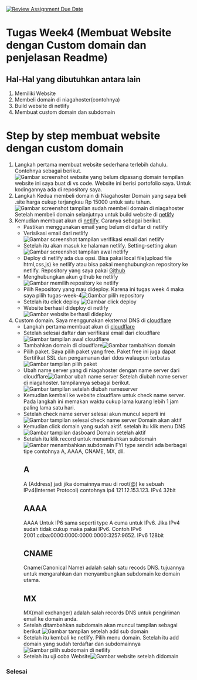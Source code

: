 [![Review Assignment Due Date](https://classroom.github.com/assets/deadline-readme-button-24ddc0f5d75046c5622901739e7c5dd533143b0c8e959d652212380cedb1ea36.svg)](https://classroom.github.com/a/isPhTOcA)
# Tugas Week4 (Membuat Website dengan Custom domain dan penjelasan Readme)
## Hal-Hal yang dibutuhkan antara lain
1. Memiliki Website
2. Membeli domain di niagahoster(contohnya)
3. Build website di netlify
4. Membuat custom domain dan subdomain

# Step by step membuat website dengan custom domain
1. Langkah pertama membuat website sederhana terlebih dahulu. Contohnya sebagai berikut.
![Gambar screenshot website yang belum dipasang domain](screenshot\screenshot-website-blm-didomain.png)
tempilan website ini saya buat di vs code. Website ini berisi portofolio saya. Untuk kodingannya ada di repository saya.
2. Langkah Kedua membeli domain di Niagahoster
Domain yang saya beli .site harga cukup terjangkau Rp 15000 untuk satu tahun. 
![Gambar screenshot tampilan sudah membeli domain di niagahoster](screenshot/Screenshot-niagahoster.png) Setelah membeli domain selanjutnya untuk build website di [netlify](https:\\www.netlify.com)
3. Kemudian membuat akun di [netlify](https:\\www.netlify.com). Caranya sebagai berikut. 
   * Pastikan menggunakan email yang belum di daftar di netlify
   * Verisikasi email dari netlify![Gambar screenshot tampilan verifikasi email dari netlify](screenshot/Screenshot-verifikasi-email.png)
   * Setelah itu akan masuk ke halaman netlify. Setting-setting akun![Gambar screenshot tampilan awal netlify](screenshot/screenshot-tampilan-awal-netlify.png)
   * Deploy di netlify ada dua opsi. Bisa pakai local file(upload file html,css,js) ke netlify atau bisa pakai menghubungkan repository ke netlify. Repository yang saya pakai [Github](https:\\www.github.com)
   * Menghubungkan akun github ke netlify![Gambar memilih repository ke netlify](screenshot/Screenshot-repo-dinetlify.png) 
   * Pilih Repository yang mau dideploy. Karena ini tugas week 4 maka saya pilih tugas-week-4![Gambar pilih repository](screenshot/Screenshot-pilih-repo.png) 
   * Setelah itu click deploy ![Gambar click deploy](screenshot/Screenshot-click-deploy.png)
   * Website berhasil dideploy di netlify![Gambar website berhasil dideploy](screenshot/Screenshot-website-dideploy-netlify.png)
4. Custom domain. Saya menggunakan eksternal DNS di [cloudflare](https:\\www.cloudflare.com)
   * Langkah pertama membuat akun di [cloudflare](https:\\www.cloudflare.com)
   * Setelah selesai daftar dan verifikasi email dari cloudflare![Gambar tampilan awal cloudflare](screenshot/Screenshot-selesai-verifikasi-email-cloudflare.png)
   * Tambahkan domain di cloudflare![Gambar tambahkan domain](screenshot/Screenshot-tambah-domain-di-cloudflare.png)
   * Pilih paket. Saya pilih paket yang free. Paket free ini juga  dapat Sertifikat SSL dan pengamanan dari ddos walaupun terbatas![Gambar tampilan pilih paket](screenshot/Screenshot-tampilan-pilih-paket-cloudflare.png)
   * Ubah name server yang di niagahoster dengan name server dari cloudflare![Gambar ubah name server](screenshot/Screenshot-ubah-name-server.png) Setelah diubah name server di niagahoster. tampilannya sebagai berikut.![Gambar tampilan setelah diubah nameserver](screenshot/Screenshot-setelah-diganti-name-server.png)
   * Kemudian kembali ke website cloudflare untuk check name server. Pada langkah ini memakan waktu cukup lama kurang lebih 1 jam paling lama satu hari.
   * Setelah check name server selesai akun muncul seperti ini ![Gambar tampilan selesai check name server](screenshot/Screenshot-setelah-check-name-server.png) Domain akan aktif
   * Kemudian click domain yang sudah aktif. setelah itu klik menu DNS![Gambar tampilan dasboard Domain setelah aktif](screenshot/Screenshot-klik-dns.png)
   * Setelah itu klik record untuk menambahkan subdomain![Gambar menambahkan subdomain](screenshot/Screenshot-menambahkan-subdomain.png) FYI type sendiri ada berbagai tipe contohnya A, AAAA, CNAME, MX, dll.
        ## A 
        A (Address) jadi jika domainnya mau di root(@) ke sebuah IPv4(Internet Protocol) contohnya ip4 121.12.153.123. IPv4 32bit
        ## AAAA
        AAAA Untuk IP6 sama seperti type A cuma untuk IPv6. Jika IPv4 sudah tidak cukup maka pakai IPv6. Contoh IPv6 2001:cdba:0000:0000:0000:0000:3257:9652. IPv6 128bit
        ## CNAME
        Cname(Canonical Name) adalah salah satu recods DNS. tujuannya untuk mengarahkan dan menyambungkan subdomain ke domain utama.
        ## MX
        MX(mail exchanger) adalah salah records DNS untuk pengiriman email ke domain anda.
    * Setelah ditambahkan subdomain akan muncul tampilan sebagai berikut ![Gambar tampilan setelah add sub domain](screenshot/Screenshot-setelah-add-sub-domain.png)
    * Setelah itu kembali ke netlify. Pilih menu domain. Setelah itu add domain yang sudah terdaftar dan subdomainnya![Gambar pilih subdomain di netlify](screenshot/Screenshot-pilih-subdomain-di-netlify.png)
    * Setelah itu uji coba Website![Gambar website setelah didomain](screenshot/website%20setelah%20didomain.png)
### Selesai
  

